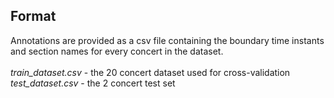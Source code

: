 ## Format
Annotations are provided as a csv file containing the boundary time instants and section names for every concert in the dataset. </br> </br>
*train_dataset.csv* - the 20 concert dataset used for cross-validation </br>
*test_dataset.csv* - the 2 concert test set </br>
